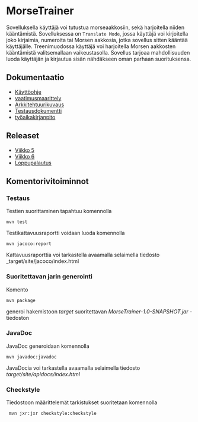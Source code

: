 # MorseTrainer
Sovelluksella käyttäjä voi tutustua morseaakkosiin, sekä harjoitella niiden kääntämistä. Sovelluksessa on ````Translate Mode````, jossa käyttäjä voi kirjoitella joko kirjaimia, numeroita tai Morsen aakkosia, jotka sovellus sitten kääntää käyttäjälle. Treenimuodossa käyttäjä voi harjoitella Morsen aakkosten kääntämistä valitsemallaan vaikeustasolla. Sovellus tarjoaa mahdollisuuden luoda käyttäjän ja kirjautua sisän nähdäkseen oman parhaan suorituksensa.

## Dokumentaatio
* [Käyttöohje](https://github.com/hanrastic/ot-harjoitustyo/blob/main/dokumentaatio/kayttoohje.md)
* [vaatimusmaarittely](https://github.com/hanrastic/ot-harjoitustyo/blob/main/dokumentaatio/vaatimusmaarittely.md)
* [Arkkitehtuurikuvaus](https://github.com/hanrastic/ot-harjoitustyo/blob/main/dokumentaatio/arkkitehtuuri.md)
* [Testausdokumentti](https://github.com/hanrastic/ot-harjoitustyo/blob/main/dokumentaatio/testausdokumentti.md)
* [työaikakirjanpito](https://github.com/hanrastic/ot-harjoitustyo/blob/main/dokumentaatio/tyoaikakirjanpito.md)

## Releaset
* [Viikko 5](https://github.com/hanrastic/ot-harjoitustyo/releases/tag/viikko5)
* [Viikko 6](https://github.com/hanrastic/ot-harjoitustyo/releases/tag/v2.0-beta)
* [Loppupalautus](https://github.com/hanrastic/ot-harjoitustyo/releases/tag/v3.0)

## Komentorivitoiminnot

### Testaus

Testien suorittaminen tapahtuu komennolla
```
mvn test
```

Testikattavuusraportti voidaan luoda komennolla

```
mvn jacoco:report
```

Kattavuusraporttia voi tarkastella avaamalla selaimella tiedosto _target/site/jacoco/index.html

### Suoritettavan jarin generointi

Komento

```
mvn package
```

generoi hakemistoon _target_ suoritettavan _MorseTrainer-1.0-SNAPSHOT.jar_ -tiedoston

### JavaDoc

JavaDoc generoidaan komennolla

```
mvn javadoc:javadoc
```

JavaDocia voi tarkastella avaamalla selaimella tiedosto _target/site/apidocs/index.html_

### Checkstyle

Tiedostoon määrittelemät tarkistukset suoritetaan komennolla

```
 mvn jxr:jxr checkstyle:checkstyle
```
